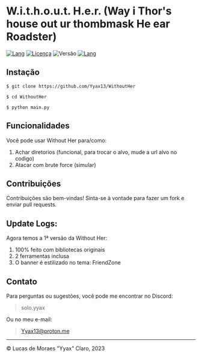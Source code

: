 # W.i.t.h.o.u.t. H.e.r. (Way i Thor's house out ur thombmask He ear Roadster)


[![Lang](https://img.shields.io/badge/linguagem-Python-red.svg)](https://www.python.org/)
[![Licença](https://img.shields.io/badge/licença-MIT-red.svg)](LICENSE)
![Versão](https://img.shields.io/badge/versão-1.0.0-red.svg)
[![Lang](https://img.shields.io/badge/Necessito_de:-Rafaella_Mazetto_<3-red.svg)](https://instagram.com)


## Instação
`$ git clone https://github.com/Yyax13/WithoutHer `

`$ cd WithoutHer`

`$ python main.py`

## Funcionalidades

Você pode usar Without Her para/como:

1. Achar diretorios (funcional, para trocar o alvo, mude a url alvo no codigo)
2. Atacar com brute force (simular)

## Contribuições

Contribuições são bem-vindas! Sinta-se à vontade para fazer um fork e enviar pull requests.


## Update Logs:

Agora temos a 1ª versão da Without Her:

1. 100% feito com bibliotecas originais
2. 2 ferramentas inclusa
3. O banner é estilizado no tema: FriendZone

## Contato

Para perguntas ou sugestões, você pode me encontrar no Discord:
> solo.yyax

Ou no meu e-mail:
> Yyax13@proton.me

---
© Lucas de Moraes "Yyax" Claro, 2023
